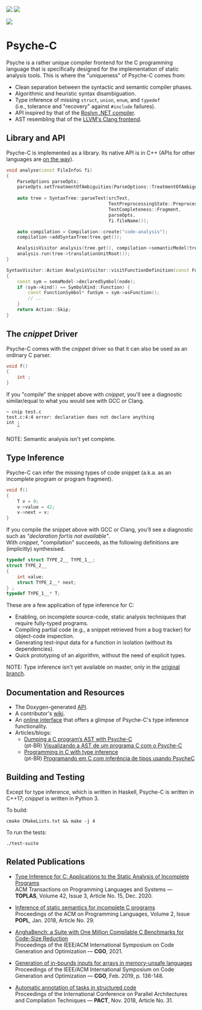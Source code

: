 ![](https://github.com/ltcmelo/psychec/workflows/build/badge.svg)
![](https://github.com/ltcmelo/psychec/workflows/test-suite/badge.svg)

![](https://docs.google.com/drawings/d/e/2PACX-1vT-pCvcuO4U63ERkXWfBzOfVKwMQ_kh-ntzANYyNrnkt8FUV2wRHd5fN6snq33u5hWmnNQR3E3glsnH/pub?w=375&h=150)

# Psyche-C

Psyche is a rather unique compiler frontend for the C programming language that is specifically designed for the implementation of static analysis tools. This is where the "uniqueness" of Psyche-C comes from:

- Clean separation between the syntactic and semantic compiler phases.
- Algorithmic and heuristic syntax disambiguation.
- Type inference of missing `struct`, `union`, `enum`, and `typedef`  
  (i.e., tolerance and "recovery" against `#include` failures).
- API inspired by that of the [Roslyn .NET compiler](https://github.com/dotnet/roslyn).
- AST resembling that of the [LLVM's Clang frontend](https://clang.llvm.org/).

## Library and API

Psyche-C is implemented as a library. Its native API is in C++ (APIs for other languages are [on the way](https://github.com/ltcmelo/psychec/issues/112)).

```cpp
void analyse(const FileInfo& fi)
{
    ParseOptions parseOpts;
    parseOpts.setTreatmentOfAmbiguities(ParseOptions::TreatmentOfAmbiguities::DisambiguateAlgorithmically);
    
    auto tree = SyntaxTree::parseText(srcText,
                                      TextPreprocessingState::Preprocessed,
                                      TextCompleteness::Fragment,
                                      parseOpts,
                                      fi.fileName());

    auto compilation = Compilation::create("code-analysis");
    compilation->addSyntaxTree(tree.get());

    AnalysisVisitor analysis(tree.get(), compilation->semanticModel(tree.get()));
    analysis.run(tree->translationUnitRoot());
}
```

```cpp
SyntaxVisitor::Action AnalysisVisitor::visitFunctionDefinition(const FunctionDefinitionSyntax* node) override
{
    const sym = semaModel->declaredSymbol(node);
    if (sym->kind() == SymbolKind::Function) {
        const FunctionSymbol* funSym = sym->asFunction();
        // ...
    }
    return Action::Skip;
}

```


## The *cnippet* Driver

Psyche-C comes with the *cnippet* driver so that it can also be used as an ordinary C parser.


```c
void f()
{
    int ;
}
```

If you "compile" the snippet above with *cnippet*, you'll see a diagnostic similar/equal to what you would see with GCC or Clang.

```
~ cnip test.c
test.c:4:4 error: declaration does not declare anything
int ;
    ^
```

NOTE: Semantic analysis isn't yet complete.

## Type Inference

Psyche-C can infer the missing types of code snippet (a.k.a. as an incomplete program or program fragment).

```c
void f()
{
    T v = 0;
    v->value = 42;
    v->next = v;
}
```

If you compile the snippet above with GCC or Clang, you'll see a diagnostic such as _"declaration for_`T`_is not available"_.  
With *cnippet*, "compilation" succeeds, as the following definitions are (implicitly) synthesised.

```c
typedef struct TYPE_2__ TYPE_1__;
struct TYPE_2__ 
{
    int value;
    struct TYPE_2__* next;
} ;
typedef TYPE_1__* T;
```

These are a few application of type inference for C:

- Enabling, on incomplete source-code, static analysis techniques that require fully-typed programs.
- Compiling partial code (e.g., a snippet retrieved from a bug tracker) for object-code inspection.
- Generating test-input data for a function in isolation (without its dependencies).
- Quick prototyping of an algorithm, without the need of explicit types.

NOTE: Type inference isn't yet available on master, only in the [original branch](https://github.com/ltcmelo/psychec/tree/original).

## Documentation and Resources

- The Doxygen-generated [API](https://ltcmelo.github.io/psychec/api-docs/html/index.html).
- A contributor's [wiki](https://github.com/ltcmelo/psychec/wiki).
- An [online interface](http://cuda.dcc.ufmg.br/psyche-c/) that offers a glimpse of Psyche-C's type inference functionality.
- Articles/blogs:
  - [Dumping a C program’s AST with Psyche-C](https://ltcmelo.github.io/psychec/2021/03/03/c-ast-dump-psyche.html)  
    (pt-BR) [Visualizando a AST de um programa C com o Psyche-C](https://www.embarcados.com.br/visualizando-a-ast-psyche-c/)
  - [Programming in C with type inference](https://www.codeproject.com/Articles/1238603/Programming-in-C-with-Type-Inference)  
    (pt-BR) [Programando em C com inferência de tipos usando PsycheC](https://www.embarcados.com.br/inferencia-de-tipos-em-c-usando-psychec/)

## Building and Testing

Except for type inference, which is written in Haskell, Psyche-C is written in C++17; *cnippet* is written in Python 3.

To build:

    cmake CMakeLists.txt && make -j 4

To run the tests:

    ./test-suite

## Related Publications

- [Type Inference for C: Applications to the Static Analysis of Incomplete Programs](https://dl.acm.org/doi/10.1145/3421472)<br/>
ACM Transactions on Programming Languages and Systems — **TOPLAS**, Volume 42, Issue 3, Article No. 15, Dec. 2020.

- [Inference of static semantics for incomplete C programs](https://dl.acm.org/doi/10.1145/3158117)<br/>
Proceedings of the ACM on Programming Languages, Volume 2, Issue **POPL**, Jan. 2018, Article No. 29.

- [AnghaBench: a Suite with One Million Compilable C Benchmarks for Code-Size Reduction](https://conf.researchr.org/info/cgo-2021/accepted-papers)<br/>
Proceedings of the IEEE/ACM International Symposium on Code Generation and Optimization — **CGO**, 2021.

- [Generation of in-bounds inputs for arrays in memory-unsafe languages](https://dl.acm.org/citation.cfm?id=3314890)<br/>
Proceedings of the IEEE/ACM International Symposium on Code Generation and Optimization — **CGO**, Feb. 2019, p. 136-148.

- [Automatic annotation of tasks in structured code](https://dl.acm.org/citation.cfm?id=3243200)<br/>
Proceedings of the International Conference on Parallel Architectures and Compilation Techniques — **PACT**, Nov. 2018, Article No. 31.
